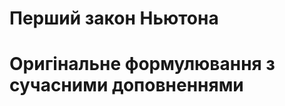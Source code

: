 # Перший закон Ньютона

<h1><span class="p1"><b>Оригiнальне формулювання з сучасними доповненнями</b></span></h1>